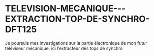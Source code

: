 # TELEVISION-MECANIQUE---EXTRACTION-TOP-DE-SYNCHRO-DFT125
Je poursuis mes investigations sur la partie électronique de mon futur téléviseur mécanique, ici l'extracteur des tops de synchro
